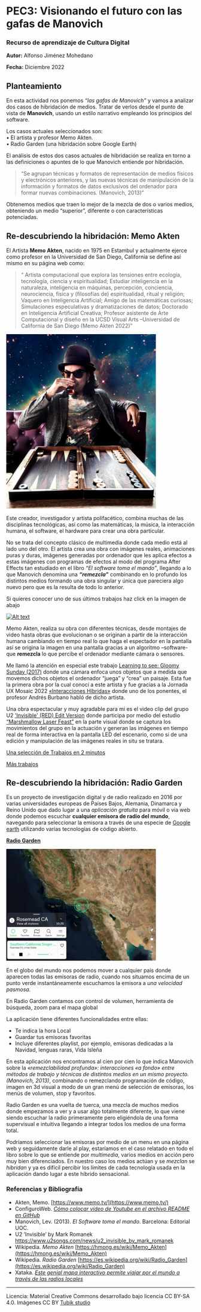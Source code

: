  # PEC3: Visionando el futuro con las gafas de Manovich 

### Recurso de aprendizaje de Cultura Digital 


**Autor:** Alfonso Jiménez Mohedano

**Fecha:** Diciembre 2022



## Planteamiento  


En esta actividad nos ponemos *“las gafas de Manovich”* y vamos a analizar dos casos de hibridación de medios. Tratar de verlos desde el punto de vista de **Manovich**, usando un estilo narrativo empleando los principios del software. 

Los casos actuales seleccionados son:  
•	El artista y profesor Memo Akten.  
•	Radio Garden (una hibridación sobre Google Earth)

El análisis de estos dos casos actuales de hibridación se realiza en torno a las definiciones o apuntes de lo que Manovich entiende por hibridación.  
>“Se agrupan técnicas y formatos de representación de medios físicos y electrónicos anteriores, y las nuevas técnicas de manipulación de la información y formatos de datos exclusivos del ordenador para formar nuevas combinaciones. (Manovich, 2013)”

Obtenemos medios que traen lo mejor de la mezcla de dos o varios medios, obteniendo un medio “superior”, diferente o con características potenciadas.

## Re-descubriendo la hibridación: Memo Akten

El Artista **Memo Akten**, nacido en 1975 en Estambul y actualmente ejerce como profesor en la Universidad de San Diego, California se define así mismo en su página web como:  
>“ Artista computacional que explora las tensiones entre ecología, tecnología, ciencia y espiritualidad; Estudiar inteligencia en la naturaleza, inteligencia en máquinas, percepción, conciencia, neurociencia, física y (filosofías de) espiritualidad, ritual y religión; Vaquero en Inteligencia Artificial; Amigo de las matemáticas curiosas; Simulaciones especulativas y dramatizaciones de datos; Doctorado en Inteligencia Artificial Creativa; Profesor asistente de Arte Computacional y diseño en la UCSD Visual Arts –Universidad de California de San Diego (Memo Akten 2022)”   

<img src="/MemoAtken.jpg" width="400">  

Este creador, investigador y artista polifacético, combina muchas de las disciplinas tecnológicas, así como las matemáticas, la música, la interacción humana, el software, el hardware para crear una obra particular. 

No se trata del concepto clásico de multimedia donde cada medio está al lado uno del otro. El artista crea una obra con imágenes reales, animaciones puras y duras, imágenes generadas por ordenador que les aplica efectos a estas imágenes con programas de efectos al modo del programa After Effects tan estudiado en el libro *“El software toma el mando”*, llegando a lo que Manovich denomina una ***“remezcla”*** combinando en lo profundo los distintos medios formando una obra singular y única que pareciera algo nuevo pero que es la resulta de todo lo anterior.

Si quieres conocer uno de sus últimos trabajos haz click en la imagen de abajo 

[![Alt text](https://img.youtube.com/vi/qJjYiUOnqRE/0.jpg)](https://www.youtube.com/watch?v=qJjYiUOnqRE)

Memo Akten, realiza su obra con diferentes técnicas, desde montajes de video hasta obras que evolucionan o se originan a partir de la interacción humana cambiando en tiempo real lo que haga el espectador en la pantalla así se origina la imagen en una pantalla gracias a un algoritmo –software- que **remezcla** lo que percibe el ordenador mediante cámara o sensores.  

Me llamó la atención en especial este trabajo [Learning to see: Gloomy Sunday (2017)](   https://www.memo.tv/works/learning-to-see/) donde una cámara enfoca unos objetos que a medida que movemos dichos objetos el ordenador “juega” y “crea” un paisaje. Esta fue la primera obra por la cual conocí a este artista y fue gracias a la Jornada UX Mosaic 2022 [«Interacciones Híbridas»](https://www.youtube.com/watch?v=GZDpUL7do4g) donde uno de los ponentes, el profesor Andrés Burbano habló de dicho artista.

Una obra espectacular y muy agradable para mi es el video clip del grupo U2 ['Invisible' (RED) Edit Version](https://www.youtube.com/watch?v=ajVoeX4eqIQ) donde participa por medio del estudio [“Marshmallow Laser Feast”](https://www.marshmallowlaserfeast.com/) en la parte visual donde se captura los movimientos del grupo en la actuación y generan las imágenes en tiempo real de forma interactiva en la pantalla LED del escenario, como si de una edición y manipulación de las imágenes reales in situ se tratara. 

[Una selección de Trabajos en 2 minutos](https://www.youtube.com/watch?v=UUVND1SzjeM)

[Más trabajos](https://www.memo.tv/works/)  

## Re-descubriendo la hibridación: Radio Garden
Es un proyecto de investigación digital y de radio realizado en 2016 por varias universidades europeas de Países Bajos, Alemania, Dinamarca y Reino Unido que dado lugar a una *aplicación gratuita* para móvil o via web donde podemos escuchar **cualquier emisora de radio del mundo**, navegando para seleccionar la emisora a través de una especie de [Google earth](https://www.google.com/intl/es/earth/) utilizando varias tecnologías de código abierto.

[**Radio Garden**](https://radio.garden/)

<img src="/radioGarden.png" width="400">

En el globo del mundo nos podemos mover a cualquier país donde aparecen todas las emisoras de radio, cuando nos situamos encima de un punto verde instantáneamente escuchamos la emisora a *una velocidad pasmosa.*

En Radio Garden contamos con control de volumen, herramienta de búsqueda, zoom para el mapa global

La aplicación tiene diferentes funcionalidades entre ellas:
* Te indica la hora Local
* Guardar tus emisoras favoritas
* Incluye diferentes playlist, por ejemplo, emisoras dedicadas a la Navidad, lenguas raras, Vida Isleña

En esta aplicación nos encontramos al cien por cien lo que indica Manovich sobre la *«remezclabilidad profunda»: interacciones «a fondo»
entre métodos de trabajo y técnicas de distintos medios en un mismo
proyecto.  (Manovich, 2013)*, combinando o remezclando programación de código, imagen en 3d visual a modo de un gran menú de selección de emisoras, los menús de volumen, stop y favoritos. 

Radio Garden es una vuelta de tuerca, una mezcla de muchos medios donde empezamos a ver y a usar algo totalmente diferente, lo que viene siendo escuchar la radio primeramente pero eligiéndola de una forma supervisual e intuitiva llegando a integrar todos los medios de una forma total. 

Podríamos seleccionar las emisoras por medio de un menu en una página web y seguidamente darle al play, estaríamos en el caso relatado en todo el libro sobre lo que se entiende por *multimedia*, varios medios en acción pero muy bien diferenciados. En nuestro caso los medios actúan y se *mezclan* se *hibridan* y ya es difícil percibir los límites de cada tecnología usada en la aplicación dando lugar a este híbrido sensacional.

### Referencias y Bibliografía

* Akten, Memo. [https://www.memo.tv/](https://www.memo.tv/)
* ConfiguroWeb. <a href="https://www.configuroweb.com/como-colocar-video-de-youtube-en-el-archivo-readme-en-github/" target="_blank" rel="noopener"><span>*Cómo colocar vídeo de Youtube en el archivo README en GitHub*</span> </a>
* Manovich, Lev. (2013). *El Software toma el mando*. Barcelona: Editorial UOC. 
* U2 ‘Invisible’ by Mark Romanek [https://www.u2songs.com/news/u2_invisible_by_mark_romanek ](https://www.u2songs.com/news/u2_invisible_by_mark_romanek) 
* Wikipedia. *Memo Akten* [https://hmong.es/wiki/Memo_Akten](https://hmong.es/wiki/Memo_Akten)
* Wikipedia. *Radio Garden* [https://es.wikipedia.org/wiki/Radio_Garden](https://es.wikipedia.org/wiki/Radio_Garden)
* Xataka. [*Este genial mapa interactivo permite viajar por el mundo a través de las radios locales*](https://www.xataka.com/aplicaciones/radio-garden-genial-mapa-interactivo-para-viajar-mundo-a-traves-radios-locales)

----

Licencia: Material Creative Commons desarrollado bajo licencia CC BY-SA 4.0. Imágenes CC BY [Tubik studio](https://blog.tubikstudio.com/how-to-create-original-flat-illustrations-designers-tips/) 
